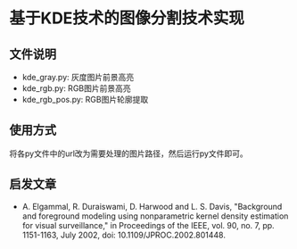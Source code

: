 # 基于KDE技术的图像分割技术实现
## 文件说明
+ kde_gray.py: 灰度图片前景高亮
+ kde_rgb.py: RGB图片前景高亮
+ kde_rgb_pos.py: RGB图片轮廓提取
## 使用方式
将各py文件中的url改为需要处理的图片路径，然后运行py文件即可。
## 启发文章
+ A. Elgammal, R. Duraiswami, D. Harwood and L. S. Davis, "Background and foreground modeling using nonparametric kernel density estimation for visual surveillance," in Proceedings of the IEEE, vol. 90, no. 7, pp. 1151-1163, July 2002, doi: 10.1109/JPROC.2002.801448.

